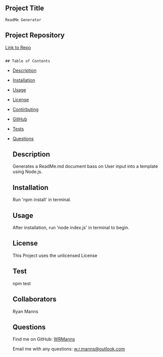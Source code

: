 ## Project Title
    ReadMe Generator
    
## Project Repository
  [Link to Repo](https://github.com/WRManns/readme-generator)

  ![<img src="https://img.shields.io/badge/license-unlicensed-brightgreen.svg?logo=LOGO">](<img src="https://img.shields.io/badge/license-unlicensed-brightgreen.svg?logo=LOGO">)

    ## Table of Contents
- [Description](#description)
- [Installation](#installation)
- [Usage](#usage)
- [License](#license)
- [Contirbuting](#collaborators)
- [GitHub](#github)
- [Tests](#tests)
- [Questions](#questions)

    ## Description

    Generates a ReadMe.md document bass on User input into a template using Node.js.

    ## Installation

    Run 'npm install' in terminal.

    ## Usage

    After installation, run 'node index.js' in terminal to begin.

    ## License
  This Project uses the unlicensed License

    ## Test

    npm test

    ## Collaborators

    Ryan Manns

    ## Questions
    
    Find me on GitHub: [WRManns](https://github.com/WRManns)
    
    Email me with any questions: w.r.manns@outlook.com  

